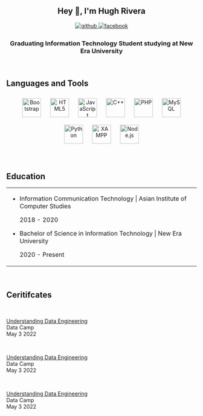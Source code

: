 ## <div align="center">Hey 👋, I'm Hugh Rivera</div>  
  

<div align="center">
<a href="https://github.com/HughRivera" target="_blank">
<img src=https://img.shields.io/badge/github-%2324292e.svg?&style=for-the-badge&logo=github&logoColor=white alt=github style="margin-bottom: 5px;" />
</a>
<a href="https://www.facebook.com/Hugh Rivera" target="_blank">
<img src=https://img.shields.io/badge/facebook-%232E87FB.svg?&style=for-the-badge&logo=facebook&logoColor=white alt=facebook style="margin-bottom: 5px;" />
</a>  
</div>  
  

##### <h3 align="center">Graduating Information Technology Student studying at New Era University</h3>  
  
<br>

## Languages and Tools  
<div align="center">  
<a href="https://getbootstrap.com/docs/3.4/javascript/" target="_blank"><img style="margin: 10px" src="https://profilinator.rishav.dev/skills-assets/bootstrap-plain.svg" alt="Bootstrap" height="50" /></a>  
<a href="https://en.wikipedia.org/wiki/HTML5" target="_blank"><img style="margin: 10px" src="https://profilinator.rishav.dev/skills-assets/html5-original-wordmark.svg" alt="HTML5" height="50" /></a>  
<a href="https://www.javascript.com/" target="_blank"><img style="margin: 10px" src="https://profilinator.rishav.dev/skills-assets/javascript-original.svg" alt="JavaScript" height="50" /></a>  
<a href="https://www.cplusplus.com/" target="_blank"><img style="margin: 10px" src="https://profilinator.rishav.dev/skills-assets/cplusplus-original.svg" alt="C++" height="50" /></a>  
<a href="https://www.php.net/" target="_blank"><img style="margin: 10px" src="https://profilinator.rishav.dev/skills-assets/php-original.svg" alt="PHP" height="50" /></a>  
<a href="https://www.mysql.com/" target="_blank"><img style="margin: 10px" src="https://profilinator.rishav.dev/skills-assets/mysql-original-wordmark.svg" alt="MySQL" height="50" /></a>  
<a href="https://www.python.org/" target="_blank"><img style="margin: 10px" src="https://profilinator.rishav.dev/skills-assets/python-original.svg" alt="Python" height="50" /></a>  
<a href="https://www.apachefriends.org/" target="_blank"><img style="margin: 10px" src="https://profilinator.rishav.dev/skills-assets/xampp.png" alt="XAMPP" height="50" /></a>  
<a href="https://nodejs.org/" target="_blank"><img style="margin: 10px" src="https://profilinator.rishav.dev/skills-assets/nodejs-original-wordmark.svg" alt="Node.js" height="50" /></a>  
</div>  

<br/>  

<br/>  


## Education 
<table align="center"><tr><td valign="top" width="50%">

- Information Communication Technology                     | Asian Institute of Computer Studies

   2018 - 2020  
  

- Bachelor of Science in Information Technology | New Era University

   2020 - Present  


</td></tr></table>  

<br/>  

## Ceritifcates 
<br>
<p>
  <a href="https://www.datacamp.com/completed/statement-of-accomplishment/course/d329c650dd9fbb7d63197032fd28d17757a8ab67">Understanding Data Engineering</a>
  <br>
  Data Camp 
  <br>
  May 3 2022 
</p>
<br/>  
<p>
  <a href="https://www.datacamp.com/completed/statement-of-accomplishment/course/d329c650dd9fbb7d63197032fd28d17757a8ab67">Understanding Data Engineering</a>
  <br>
  Data Camp 
  <br>
  May 3 2022 
</p>
<br/> 
<p>
  <a href="https://www.datacamp.com/completed/statement-of-accomplishment/course/d329c650dd9fbb7d63197032fd28d17757a8ab67">Understanding Data Engineering</a>
  <br>
  Data Camp 
  <br>
  May 3 2022 
</p>
<br/>  

  
